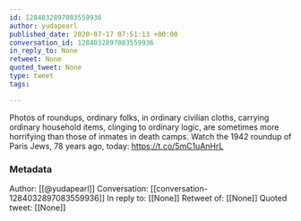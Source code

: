 ```yaml
---
id: 1284032897083559936
author: yudapearl
published_date: 2020-07-17 07:51:13 +00:00
conversation_id: 1284032897083559936
in_reply_to: None
retweet: None
quoted_tweet: None
type: tweet
tags:

---
```


Photos of roundups, ordinary folks, in ordinary civilian cloths, carrying ordinary household items, clinging to ordinary logic, are sometimes more horrifying than those of inmates in death camps. Watch the 1942 roundup of Paris Jews, 78 years ago, today:
https://t.co/5mC1uAnHrL

### Metadata

Author: [[@yudapearl]]
Conversation: [[conversation-1284032897083559936]]
In reply to: [[None]]
Retweet of: [[None]]
Quoted tweet: [[None]]
